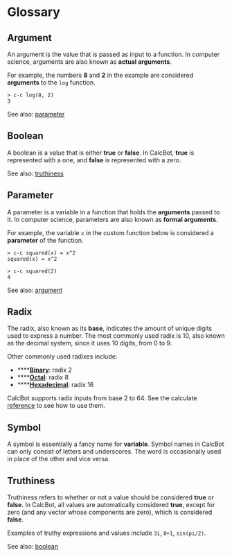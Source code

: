 # Glossary

## Argument

An argument is the value that is passed as input to a function. In computer science, arguments are also known as **actual arguments**.

For example, the numbers **8** and **2** in the example are considered **arguments** to the `log` function.

```text
> c-c log(8, 2)
3
```

See also: [parameter](glossary.md#parameter)

## Boolean

A boolean is a value that is either **true** or **false**. In CalcBot, **true** is represented with a one, and **false** is represented with a zero.

See also: [truthiness](glossary.md#truthiness)

## Parameter

A parameter is a variable in a function that holds the **arguments** passed to it. In computer science, parameters are also known as **formal arguments**.

For example, the variable `x` in the custom function below is considered a **parameter** of the function.

```text
> c-c squared(x) = x^2
squared(x) = x^2

> c-c squared(2)
4
```

See also: [argument](glossary.md#argument)

## Radix

The radix, also known as its **base**, indicates the amount of unique digits used to express a number. The most commonly used radix is 10, also known as the decimal system, since it uses 10 digits, from 0 to 9.

Other commonly used radixes include:

* \*\*\*\*[**Binary**](https://en.wikipedia.org/wiki/Binary_numeral_system): radix 2
* \*\*\*\*[**Octal**](https://en.wikipedia.org/wiki/Octal): radix 8
* \*\*\*\*[**Hexadecimal**](https://en.wikipedia.org/wiki/Hexadecimal): radix 16

CalcBot supports radix inputs from base 2 to 64. See the calculate [reference](calculate.md#an) to see how to use them.

## Symbol

A symbol is essentially a fancy name for **variable**. Symbol names in CalcBot can only consist of letters and underscores. The word is occasionally used in place of the other and vice versa.

## Truthiness

Truthiness refers to whether or not a value should be considered **true** or **false**. In CalcBot, all values are automatically considered **true**, except for zero \(and any vector whose components are zero\), which is considered **false**.

Examples of truthy expressions and values include `3i`, `0+1`, `sin(pi/2)`.

See also: [boolean](glossary.md#boolean)

